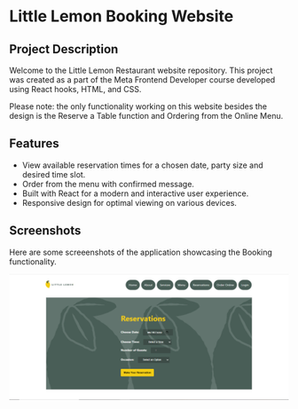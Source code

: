# Little Lemon Booking Website

## Project Description

Welcome to the Little Lemon Restaurant website repository. This project was created as a part of the Meta Frontend Developer course developed using React hooks, HTML, and CSS.

Please note: the only functionality working on this website besides the design is the Reserve a Table function and Ordering from the Online Menu.

## Features

- View available reservation times for a chosen date, party size and desired time slot.
- Order from the menu with confirmed message.
- Built with React for a modern and interactive user experience.
- Responsive design for optimal viewing on various devices.

## Screenshots
Here are some screeenshots of the application showcasing the Booking functionality.

![little lemon website table booking](/src/images/github-reserve.png)

